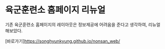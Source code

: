 # 육군훈련소 홈페이지 리뉴얼
기존 육군훈련소 홈페이지의 레이아웃은 정보제공에 어려움을 준다고 생각하여, 리뉴얼 해보았다.

[바로가기]https://songhyunkyung.github.io/nonsan_web/
